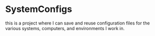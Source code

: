 # SystemConfigs

this is a project where I can save and reuse configuration files for the various systems, computers, and environments I work in.
